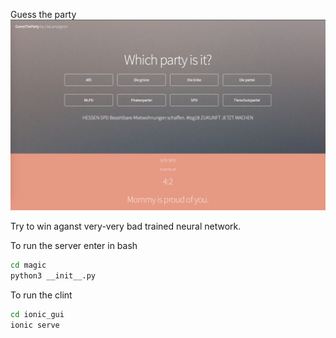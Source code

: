 Guess the party
![main](https://raw.githubusercontent.com/guessthepartei/App/serverTest/image.png)


Try to win aganst very-very bad trained neural network.


To run the server enter in bash
```bash
cd magic
python3 __init__.py
```

To run the clint
```bash
cd ionic_gui
ionic serve
```

